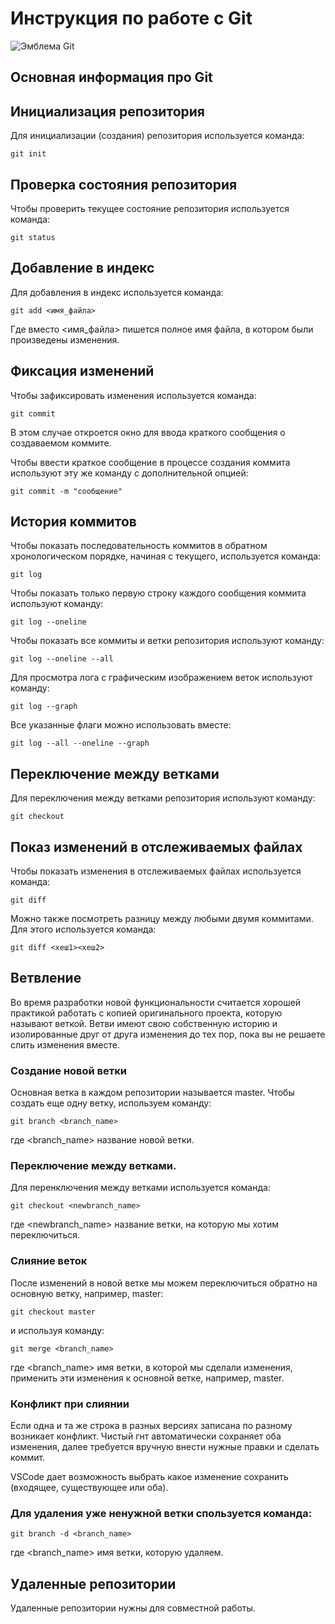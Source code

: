 # **Инструкция по работе с Git**

![Эмблема Git](git.jpg)

## Основная информация про Git

## Инициализация репозитория

Для инициализации (создания) репозитория используется команда:

    git init

## Проверка состояния репозитория

Чтобы проверить текущее состояние репозитория используется команда:

    git status  

## Добавление в индекс

Для добавления в индекс используется команда:

    git add <имя_файла>

Где вместо <имя_файла> пишется полное имя файла, в котором были произведены изменения.

## Фиксация изменений

Чтобы зафиксировать изменения используется команда:

    git commit

В этом случае откроется окно для ввода краткого сообщения о создаваемом коммите.

Чтобы ввести краткое сообщение в процессе создания коммита используют эту же команду с дополнительной опцией:

    git commit -m "сообщение"

## История коммитов

Чтобы показать последовательность коммитов в обратном хронологическом порядке, начиная с текущего, используется команда:

    git log

Чтобы показать только первую строку каждого сообщения коммита используют команду:

    git log --oneline

Чтобы показать все коммиты и ветки репозитория используют команду:

    git log --oneline --all

Для просмотра лога с графическим изображением веток используют команду:

    git log --graph

Все указанные флаги можно использовать вместе:

    git log --all --oneline --graph

## Переключение между ветками

Для переключения между ветками репозитория используют команду:

    git checkout

## Показ изменений в отслеживаемых файлах

Чтобы показать изменения в отслеживаемых файлах используется команда:

    git diff

Можно также посмотреть разницу между любыми двумя коммитами. Для этого используется команда:

    git diff <хеш1><хеш2>

## Ветвление

Во время разработки новой функциональности считается хорошей практикой работать с копией оригинального проекта, которую называют веткой. Ветви имеют свою собственную историю и изолированные друг от друга изменения до тех пор, пока вы не решаете слить изменения вместе.

### Создание новой ветки

Основная ветка в каждом репозитории называется master. Чтобы создать еще одну ветку, используем команду:

    git branch <branch_name>

где <branch_name> название новой ветки.

### Переключение между ветками.

Для перенключения между ветками используется команда:

    git checkout <newbranch_name>

где <newbranch_name> название ветки, на которую мы хотим переключиться.

### Слияние веток

После изменений в новой ветке мы можем переключиться обратно на основную ветку, например, master:

    git checkout master

и используя команду:

    git merge <branch_name>

где <branch_name> имя ветки, в которой мы сделали изменения, применить эти изменения к основной ветке, например, master.

### Конфликт при слиянии

Если одна и та же строка в разных версиях записана по разному возникает конфликт. Чистый гнт автоматически сохраняет оба изменения, далее требуется вручную внести нужные правки и сделать коммит.

VSCode дает возможность выбрать какое изменение сохранить (входящее, существующее или оба).

### Для удаления уже ненужной ветки спользуется команда:

    git branch -d <branch_name>

где <branch_name> имя ветки, которую удаляем.

## Удаленные репозитории

Удаленные репозитории нужны для совместной работы.





